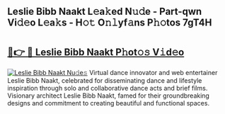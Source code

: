 ## Leslie Bibb Naakt L𝚎a𝚔ed N𝚞𝚍e - Part-qwn Vi𝚍𝚎o L𝚎a𝚔s - H𝚘𝚝 O𝚗𝚕yf𝚊ns P𝚑𝚘tos 7gT4H

# <h2><a href="http://kf8h45h.oniu.top/?m=Leslie+Bibb+Naakt">🔗👉 🔴 Leslie Bibb Naakt P𝚑ot𝚘𝚜 V𝚒d𝚎o</a></h2>

[![Leslie Bibb Naakt Nu𝚍e𝚜](https://i.imgur.com/0qMVB7G.gif)](http://kf8h45h.oniu.top/?m=Leslie+Bibb+Naakt)
Virtual dance innovator and web entertainer Leslie Bibb Naakt, celebrated for disseminating dance and lifestyle inspiration through solo and collaborative dance acts and brief films. Visionary architect Leslie Bibb Naakt, famed for their groundbreaking designs and commitment to creating beautiful and functional spaces.  
